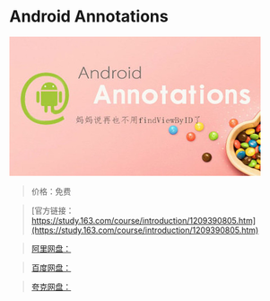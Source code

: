 # Android Annotations

![img](../../../assets/study163/free/fedb6035ef0c4051a056005278fdcc07.jpg)

> 价格：免费

> [官方链接：https://study.163.com/course/introduction/1209390805.htm](https://study.163.com/course/introduction/1209390805.htm)

> [阿里网盘：]()

> [百度网盘：]()

> [夸克网盘：]()
